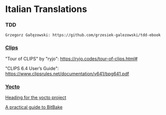# Italian Translations

### TDD
	Grzegorz Gałęzowski: https://github.com/grzesiek-galezowski/tdd-ebook

### [Clips](https://www.clipsrules.net)
"Tour of CLIPS" by "ryjo": https://ryjo.codes/tour-of-clips.html#

"CLIPS 6.4 User’s Guide": https://www.clipsrules.net/documentation/v641/bpg641.pdf

### [Yocto](https://www.yoctoproject.org/)
[Heading for the yocto project](https://github.com/CollaborativeWritersHub/heading-for-the-yocto-project)

[A practical guide to BitBake](https://a4z.gitlab.io/docs/BitBake/guide.html)

